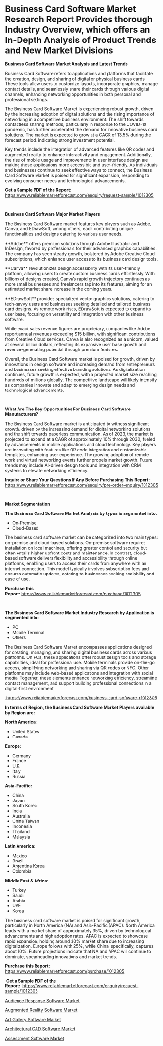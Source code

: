 <p><h1>Business Card Software Market Research Report Provides thorough Industry Overview, which offers an In-Depth Analysis of Product Trends and New Market Divisions</h1></p><p><strong>Business Card Software Market Analysis and Latest Trends</strong></p>
<p><p>Business Card Software refers to applications and platforms that facilitate the creation, design, and sharing of digital or physical business cards. These tools allow users to customize layouts, incorporate graphics, manage contact details, and seamlessly share their cards through various digital channels, enhancing networking opportunities in both personal and professional settings.</p><p>The Business Card Software Market is experiencing robust growth, driven by the increasing adoption of digital solutions and the rising importance of networking in a competitive business environment. The shift towards contactless sharing methods, particularly in response to the COVID-19 pandemic, has further accelerated the demand for innovative business card solutions. The market is expected to grow at a CAGR of 13.5% during the forecast period, indicating strong investment potential.</p><p>Key trends include the integration of advanced features like QR codes and augmented reality to enhance interactivity and engagement. Additionally, the rise of mobile usage and improvements in user interface design are making these applications more accessible and user-friendly. As individuals and businesses continue to seek effective ways to connect, the Business Card Software Market is poised for significant expansion, responding to evolving consumer needs and technological advancements.</p></p>
<p><strong>Get a Sample PDF of the Report:&nbsp;</strong> <a href="https://www.reliablemarketforecast.com/enquiry/request-sample/1012305?utm_campaign=1144&utm_medium=2&utm_source=Github&utm_content=ia&utm_term=05032025&utm_id=business-card-software">https://www.reliablemarketforecast.com/enquiry/request-sample/1012305</a></p>
<p>&nbsp;</p>
<p><strong>Business Card Software Major Market Players</strong></p>
<p><p>The Business Card Software market features key players such as Adobe, Canva, and EDrawSoft, among others, each contributing unique functionalities and designs catering to various user needs. </p><p>**Adobe** offers premium solutions through Adobe Illustrator and InDesign, favored by professionals for their advanced graphics capabilities. The company has seen steady growth, bolstered by Adobe Creative Cloud subscriptions, which enhance user access to its business card design tools.</p><p>**Canva** revolutionizes design accessibility with its user-friendly platform, allowing users to create custom business cards effortlessly. With billions of designs created, Canva’s rapid growth trajectory continues as more small businesses and freelancers tap into its features, aiming for an estimated market share increase in the coming years.</p><p>**EDrawSoft** provides specialized vector graphics solutions, catering to tech-savvy users and businesses seeking detailed and tailored business card designs. As remote work rises, EDrawSoft is expected to expand its user base, focusing on versatility and integration with other business software.</p><p>While exact sales revenue figures are proprietary, companies like Adobe report annual revenues exceeding $15 billion, with significant contributions from Creative Cloud services. Canva is also recognized as a unicorn, valued at several billion dollars, reflecting its expansive user base growth and revenue-generating potential through premium features.</p><p>Overall, the Business Card Software market is poised for growth, driven by innovations in design software and increasing demand from entrepreneurs and businesses seeking effective branding solutions. As digitalization continues, future growth is expected, with a projected market size reaching hundreds of millions globally. The competitive landscape will likely intensify as companies innovate and adapt to emerging design needs and technological advancements.</p></p>
<p>&nbsp;</p>
<p><strong>What Are The Key Opportunities For Business Card Software Manufacturers?</strong></p>
<p><p>The Business Card Software market is anticipated to witness significant growth, driven by the increasing demand for digital networking solutions and the shift towards paperless communication. As of 2023, the market is projected to expand at a CAGR of approximately 10% through 2030, fueled by advancements in mobile applications and cloud technology. Key players are innovating with features like QR code integration and customizable templates, enhancing user experience. The growing adoption of remote work and virtual networking events further propels market growth. Future trends may include AI-driven design tools and integration with CRM systems to elevate networking efficiency.</p></p>
<p><strong>Inquire or Share Your Questions If Any Before Purchasing This Report:</strong> <a href="https://www.reliablemarketforecast.com/enquiry/pre-order-enquiry/1012305?utm_campaign=1144&utm_medium=2&utm_source=Github&utm_content=ia&utm_term=05032025&utm_id=business-card-software">https://www.reliablemarketforecast.com/enquiry/pre-order-enquiry/1012305</a></p>
<p>&nbsp;</p>
<p><strong>Market Segmentation</strong></p>
<p><strong>The Business Card Software Market Analysis by types is segmented into:</strong></p>
<p><ul><li>On-Premise</li><li>Cloud-Based</li></ul></p>
<p><p>The business card software market can be categorized into two main types: on-premise and cloud-based solutions. On-premise software requires installation on local machines, offering greater control and security but often entails higher upfront costs and maintenance. In contrast, cloud-based software delivers flexibility and accessibility through online platforms, enabling users to access their cards from anywhere with an internet connection. This model typically involves subscription fees and ensures automatic updates, catering to businesses seeking scalability and ease of use.</p></p>
<p><strong>Purchase this Report:&nbsp;</strong><a href="https://www.reliablemarketforecast.com/purchase/1012305?utm_campaign=1144&utm_medium=2&utm_source=Github&utm_content=ia&utm_term=05032025&utm_id=business-card-software">https://www.reliablemarketforecast.com/purchase/1012305</a></p>
<p>&nbsp;</p>
<p><strong>The Business Card Software Market Industry Research by Application is segmented into:</strong></p>
<p><ul><li>PC</li><li>Mobile Terminal</li><li>Others</li></ul></p>
<p><p>The Business Card Software Market encompasses applications designed for creating, managing, and sharing digital business cards across various platforms. On PCs, these applications offer robust design tools and storage capabilities, ideal for professional use. Mobile terminals provide on-the-go access, simplifying networking and sharing via QR codes or NFC. Other platforms may include web-based applications and integration with social media. Together, these elements enhance networking efficiency, streamline contact management, and support building professional connections in a digital-first environment.</p></p>
<p><a href="https://www.reliablemarketforecast.com/business-card-software-r1012305?utm_campaign=1144&utm_medium=2&utm_source=Github&utm_content=ia&utm_term=05032025&utm_id=business-card-software">&nbsp;https://www.reliablemarketforecast.com/business-card-software-r1012305</a></p>
<p><strong>In terms of Region, the Business Card Software Market Players available by Region are:</strong></p>
<p>
    <p> <strong> North America: </strong>
        <ul>
            <li>United States</li>
            <li>Canada</li>
        </ul>
        </p> 
    <p> <strong> Europe: </strong>
        <ul>
            <li>Germany</li>
            <li>France</li>
            <li>U.K.</li>
            <li>Italy</li>
            <li>Russia</li>
        </ul>
        </p> 
    <p> <strong> Asia-Pacific: </strong>
        <ul>
            <li>China</li>
            <li>Japan</li>
            <li>South Korea</li>
            <li>India</li>
            <li>Australia</li>
            <li>China Taiwan</li>
            <li>Indonesia</li>
            <li>Thailand</li>
            <li>Malaysia</li>
        </ul>
        </p> 
    <p> <strong> Latin America: </strong>
        <ul>
            <li>Mexico</li>
            <li>Brazil</li>
            <li>Argentina Korea</li>
            <li>Colombia</li>
        </ul>
        </p> 
    <p> <strong> Middle East & Africa: </strong>
        <ul>
            <li>Turkey</li>
            <li>Saudi</li>
            <li>Arabia</li>
            <li>UAE</li>
            <li>Korea</li>
        </ul>
    </p>
    </p>
<p><p>The business card software market is poised for significant growth, particularly in North America (NA) and Asia-Pacific (APAC). North America leads with a market share of approximately 35%, driven by technological advancements and high adoption rates. APAC is expected to showcase rapid expansion, holding around 30% market share due to increasing digitalization. Europe follows with 25%, while China, specifically, captures about 10%. Future projections indicate that NA and APAC will continue to dominate, spearheading innovations and market trends.</p></p>
<p><strong>Purchase this Report: </strong><a href="https://www.reliablemarketforecast.com/purchase/1012305?utm_campaign=1144&utm_medium=2&utm_source=Github&utm_content=ia&utm_term=05032025&utm_id=business-card-software">https://www.reliablemarketforecast.com/purchase/1012305</a></p>
<p>&nbsp;<strong>Get a Sample PDF of the Report:&nbsp;&nbsp;</strong><a href="https://www.reliablemarketforecast.com/enquiry/request-sample/1012305?utm_campaign=1144&utm_medium=2&utm_source=Github&utm_content=ia&utm_term=05032025&utm_id=business-card-software">https://www.reliablemarketforecast.com/enquiry/request-sample/1012305</a></p>
<p><strong></strong></p>
<p><p><a href="https://github.com/bramsklizas/Market-Research-Report-List-1/blob/main/audience-response-software-market.md?utm_campaign=1144&utm_medium=2&utm_source=Github&utm_content=ia&utm_term=05032025&utm_id=business-card-software">Audience Response Software Market</a></p><p><a href="https://github.com/motanafraxer/Market-Research-Report-List-1/blob/main/augmented-reality-software-market.md?utm_campaign=1144&utm_medium=2&utm_source=Github&utm_content=ia&utm_term=05032025&utm_id=business-card-software">Augmented Reality Software Market</a></p><p><a href="https://github.com/fabinbuddygc/Market-Research-Report-List-1/blob/main/art-gallery-software-market.md?utm_campaign=1144&utm_medium=2&utm_source=Github&utm_content=ia&utm_term=05032025&utm_id=business-card-software">Art Gallery Software Market</a></p><p><a href="https://github.com/ridchycarlas/Market-Research-Report-List-1/blob/main/architectural-cad-software-market.md?utm_campaign=1144&utm_medium=2&utm_source=Github&utm_content=ia&utm_term=05032025&utm_id=business-card-software">Architectural CAD Software Market</a></p><p><a href="https://github.com/stohllaackdw/Market-Research-Report-List-1/blob/main/assessment-software-market.md?utm_campaign=1144&utm_medium=2&utm_source=Github&utm_content=ia&utm_term=05032025&utm_id=business-card-software">Assessment Software Market</a></p></p>